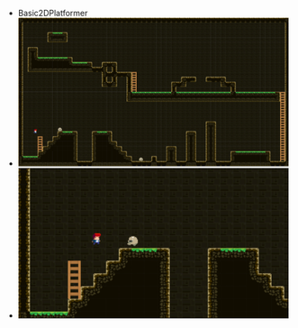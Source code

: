
- Basic2DPlatformer
- ![image_alt](https://github.com/onurinal/Basic2DPlatformer/blob/develop/Basic2DPlatformer.png?raw=true)
- ![image_alt](https://github.com/onurinal/Basic2DPlatformer/blob/develop/Basic2DPlatformer1.png?raw=true)
